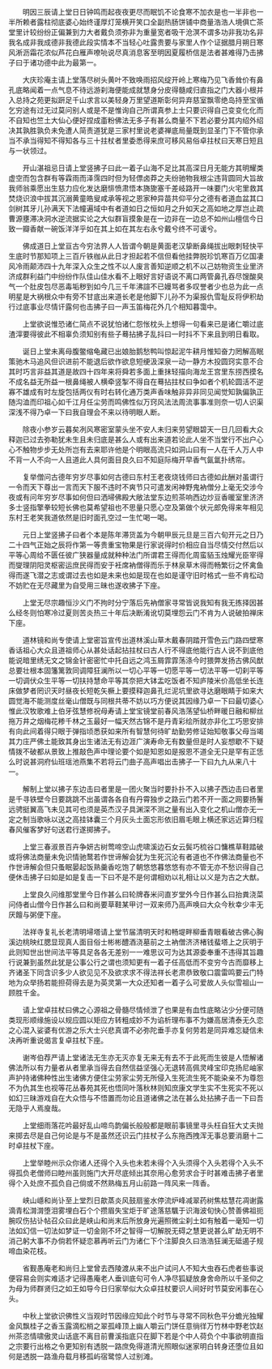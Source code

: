 <!-- { "loadSidebar": true } -->
　　明因三辰请上堂日日钟鸣而起夜夜更尽而眠饥不论食寒不加衣是也一半非也一半所赖者露柱彻底婆心始终谨厚灯笼横开笑口全副热肠饼铺中商量浩浩人境俱亡茶堂里计较纷纷正偏兼到力大者戴负须弥非为重量宽者吸干沧溟不谓多功非我功名非我名成非我成德非我德此段实情本不当轻心吐露贵要与家里人作个证据腊月朔日寒风淅沥霜花浓似芦花白雁声嘹喨说尽真消息客至明因夏履桥信是法者甚难得乃击拂子曰于诸功德中此为最第一。

　　大庆珍庵主请上堂落尽树头黄叶不致唤雨招风绽开岭上寒梅乃见飞香耸价有鼻孔底略闻着一点气息不待远游刹海便能成就慧身分皮得髓咸归直指之门大器小根并入总持之苑更拟趼足千山求言以美轻身万里望道斯彰何异弃慈室飘零绝岛持至宝循乞穷途有过无过莫问别人或是不是惟询自己所谓真参上士只要识得自己变变化化而不自知也竺土大仙心便好捏成齑粉佛法无多子有甚么商量不下若必要分其内绍外绍决其孰胜孰负未免遭人简责道犹是三家村里说老婆禅底局量既到显圣门下不管你承当不承当得知不得知各与三十拄杖者里委悉得来庶可移风易俗卓拄杖曰天寒日短且与一状领过。

　　开山湛祖忌日请上堂竖拂子曰此一着子山海不足比其高深日月无能方其明耀类虚空而包含群有等霖雨而泽霈四时但为轻僄卤莽之夫纷驰物我根尘违背圆同大旨故我师翁乘愿出生慈力应化发达磨悱愤肃悟本旖旎塞千差岐路开一味要门火宅里救其焚烧识浪中拔其沉溺黄童皓叟咸承等视之恩家种异苗共仰平分之德有者道血盆其口剑树其牙儿孙满天下法幢遍域中有者道如日之恒如月之升如天之高如地之厚岂止疏曹源壅滞决洞水逆流据实论之大似群盲摸象是在一边非在一边总不如州山檀信今日致一瓣香献一碗饭洋洋乎如在其上如在其左右永兮戴兮终不可谖兮。

　　佛成道日上堂亘古今穷法界人人皆谓今朝是黄面老汉挚断鼻绳拔出眼刺轻快平生底时节那知项上三百斤铁枷从此日才担起若不信但看他挂弊脱珍饥寒百万亿国凄风冷雨颠沛四十九年深入众生之性不以人废言善知逆顺之机不以己妨物资生业里济济成群利益门中纷纷作队佳山佳水看不上眼好言好语说不离口两管鼻孔吞尽馊酸臭气一个肚皮包尽恶毒垢秽到如今几三千年沸諠不已嫚骂者多叹誉者少也总为此一点明星是大祸根众中有旁不甘底出来道长老是他脚下儿孙不为渠报仇雪耻反将伊积劫行过底事业尽情讦露何也击拂子曰一声玉笛梅花外几个相知暮霭中。

　　上堂欲说惟恐诸仁简点不说犹怕诸仁怨怅枕头上想得一句看来已是诸仁嚼过底渣滓要得彼此不相辜负须知别有些子蓦拈拂子乱抖曰一时抖不下来且到明日看取。

　　诞日上堂未离母腹鳖缩龟藏已出娘胎鹅愁鸭叫惊起泥牛耕月惟知奋力罔解高眠策驰木马追风但识进前不能退后欲作欲息短绠汲深泉一动一静方木投圆窍实意不合其时巧言非益其道是故四十四年来将舜若多面上重抹轻描向海龙王宫里东捞西摸名不成名益无所益一根鼻绳被人横牵竖掣不得自在蓦拈拄杖曰争如者个机轮圆活不逆寡不雄成有时左旋包括两仪有时右转化通万类声香味触非异非同见闻觉知孰偏孰正随沟洫而印祖心如千江月任尘劳而鸣佛性似万窍风法法周流事事准则奈一切人识渠深浅不得乃卓一下曰我自理会不来以待明眼人断。

　　除夜小参岁云暮矣冽风寒密室蒙头坐不安人未归来劳望眼碧天一日几回看大众释迦已过去弥勒犹未生且未归底是甚么人或有出来道若论此人坐不当堂行不出户心心不触物步步无处所岂有去来耶许他是个明眼高流只如洞山曰有一人在千人万人中不背一人不向一人且道此人具何面目良久曰不知庭际梅开早香气氤氲扑绣帘。

　　复举僧问古德年穷岁尽事如何古德曰东村王老夜烧钱师曰古德如此酬对虽谓行一令而天下尊出一言而天下服不违时不爽节只可遣发闲神野鬼衲僧分上毫无交涉今夜或有问年穷岁尽事如何但曰洒埽佛殿大敞法堂东边煎茶响西边炒豆香暖室里济济多士竖指擎拳较短长佛也莫希望祖也不思量只愿心空及第做个状元郎免得来年相见东村王老笑我道依然是旧时面孔空过一生忙喝一喝。

　　元日上堂竖拂子曰者个本是陈年滞货盖为今朝甲辰元旦是三百六旬开元之日乃二十四气正始之辰将作第一等贵重宝物果是行家说得时价相应自当尽情交付然后以平等心周给不匮任彼广狭器量成就种种法门所谓君王得而化周蛮貊玉烛耀光臣宰得而燮理阴阳灵枢密运庶民得而安于衽席衲僧得而乐于林泉草木得而畅繁衍之怀禽鱼得而遂飞潜之志或谓过去也如是未来也如是现在也如是谨守旧时格式一些不肯松动不妨贮在无尽藏里为自受用三昧也遂收拂子下座。

　　上堂无尽宗趣恒沙义门不拘时分宁落后先衲僧家寻常皆说我知有我无拣择因甚么经冬则怕寒冷过夏则苦炎热三十年后决断淆讹切莫埋怨云门不肯为人说破拍禅床下座。

　　道林镜和尚专使请上堂密旨宣传出道林溪山草木戴春阴踏开雪色云门路四壁寒香话祖心大众且道祖师心从甚处话起拈拄杖曰古人行不得底他能行古人说不到底他能说暗里绣无文之锦金针密密忙中托自远之鸿玉屑霏霏荡涤今时猥弊发扬古佛风猷总要壮根本固籓篱敦同调障狂澜所以一切心平等一切愿平等一切法平等一切刹平等一切调伏众生平等一切扶持慧命平等其奈把大钵盂吃饭者不知庐陵米价高低坐长连床做梦者罔识天时昼夜长短乾矢橛上要摸释迦鼻孔烂泥坑里欲寻达磨眼睛于如来大圆觉海不能测度丝毫山僧既与同根共蒂不妨以巧方便说其因缘乃卓一下曰最切婆心惟此汉牧歌难上伯牙弦慧修祝母寿请上堂宝镜堂前春风浩荡望仙桥畔暖日融和柳丝拖万井之烟梅花糁千林之玉最好一幅天然古锦不是丹青彩绘所就亦非化工巧思安排有向此间着得只眼于弹指顷悉获如来所有智慧何待旷劫勤劳修证始知敬事父母当竭其力庄严佛土能致其身出生诸法无有边涯广演寿命无有数量但是时人妄想歇不下疑情拨不破都从景致上推敲色声中理论要个如是知恩如是报恩不道全无只是罕有正恁么时说甚洞府仙班瑶池燕集不若将云门曲子高声唱出击拂子一下曰九九从来八十一。

　　解制上堂以拂子东边击曰者里是一团火聚当时要扑扑不入以拂子西边击曰者里是千寻铁壁今日要跳跳不出虽谓各各自有丹霄独步之路云门若不开一面之网要扬鬐远骋挺翼高飞未见其可也须是英杰汉子具渊深不测之量有出入变化之机山僧亦无一定之制当歌咏以送之高挂钵囊三个月灰头土面忘形依旧眉毛眼上横还家远近算归程春风催客梦好句送君行遂掷拂子。

　　上堂三春淑景百卉争妍古树莺啼空山虎啸溪边石女云鬓巧梳谷口慵樵草鞋踏破或将佛法商量未免识情驰鹜若作世谛解会犹为生死沉沦有者道也不作佛法商量也不作世谛解会但只蚤眠晏起饭熟羹香吃饱了朝悠悠暮悠悠有亦不管无亦不愁识得自己便休击拂子曰如是如是复击一下曰不是不是何谓相劝以礼相让以义是为古之大猷。

　　上堂良久问维那堂里今日作甚么曰轮牌舂米问直岁堂外今日作甚么曰抬粪浇菜问侍者山僧今日作甚么曰和尚要草鞋某甲讨一双来师乃高声唤曰大众今秋幸少丰无厌饘与粥便下座。

　　法祥寺复礼长老清明埽塔请上堂节届清明天时和畅堤畔柳垂青眼看破古佛心胸溪边桃映红腮显现真人面目俗士彬彬醴酒浇墓前之土衲僧济济楮钱蜚塔上之灰明于此则知世出世间法平等具足各各无差别一一难思议可为达其源委奉重不违得其旨趣行说兼到虽然此犹是公事公行之谓也须知更有一着子任高低而不变穷今古而靡移上齐诸圣下同含识多少人欲见见不及欲求求不得法祥长老肃恭致敬口震雷鸣要云门特地为众举扬若能担荷得去是为英灵第一大众还知者一着子么可爱故人头似雪祖山一顾胜千金。

　　请上堂卓拄杖曰佛之心源祖之骨髓尽情倾泄了也果是有血性底略沾少分便可随类现形顺缘施设以规应圆以矩应方转粗成妙不为谄析理布事不为嫌高居清泰无久恋之心混入娑婆有优游之乐大士兴悲真谓不必弥陀垂手亦复何劳若是同异难忘疑信未决再听重说偈言复卓拄杖下座。

　　谢岑伯荐严请上堂诸法无生亦无灭亦复无来无有去不于此死而生彼是人悟解诸佛法所以有力量者从者里承当得去自然信益坚强心无退转高佩灵峰宝印克扬尼岫家声护持诸佛种性出生诸佛方便住尘劳家尘劳无所侵入生死流生死不能染亲不为尊怨不为仇其生也视等花丛春苑其死也悟同叶落秋林则知庶康文学生实不生死实不死以如幻三昧游戏自在大众悟与不悟置而勿论且道诸佛之法在甚么处拈拂子击一下曰吾无隐乎人焉廋哉。

　　上堂细雨落花吟最好乱山啼鸟韵偏长般般都是眼前事镜里寻头枉自狂大丈夫抛来掷去尽是自己何论是与不是虽然还识云门拄杖子么东拖西拽浑无事总要消磨十二时卓拄杖下座。

　　上堂举睦州示众你诸人还得个入头也未若未得个入头须得个入头若得个入头不得孤负老僧师曰睦州虽则施门大开尽底倾出其奈用心愈劳求合于时甚难击拂子者里得个入处庶不孤负自己倘或不然熟梅五月山前路一阵风来一阵香。

　　峡山嶾和尚讣至上堂烈日歊蒸炎风鼓扇鉴水停流炉峰减翠药树焦枯慧花凋谢露滴青松潸潸堕泪雾埋白石个个攒眉失宝炬于旷途落慈颿于识海波旬快心赞善佛祖扼腕叹伤拈讣帖召众曰此是峡山和尚末后所放身光遍照微尘刹土如有触着一毫知一切法如幻信一切法如梦证一切金刚不坏之智得一切解脱无碍之慧更说甚么旷劫无明不消己躬大事不办倘若怀疑恋慕再听云门为诸仁下个注脚良久曰浩浩狂澜无砥遏子规啼血染花枝。

　　省觐愚庵老和尚归上堂曾去西陵渡从来不出户试问人不知大虫吞石虎者些事说便容易会则实难适才记得愚庵老人垂训底句可令人净尽狐疑放身舍命所以千圣仰之为母为师群贤归之如王如导今日归家举似大众卓拄杖要识人间好时节莫安闲事在心头。

　　中秋上堂欲识佛性义当观时节因缘应知此个时节与寻常不同秋色平分蟾光独耀金风飘桂子之香玉露滴松梢之翠孤峰顶上幽人嚼云门饼任意徜徉万竹林中野老饮赵州茶恣情啸傲灵山话底不离目前曹溪指底只在脚下若是个中人荷负个中事欲明直指之宗要行出格之令更知别有透脱一路庶免得道清光照眼似迷家明白转身还堕位且如何是透脱一路渔舟载月移孤屿宿鹭惊人过别滩。

